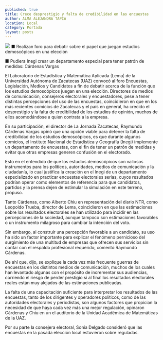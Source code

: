 ```yaml
---
published: true
title: Crece desprestigio y falta de credibilidad en las encuestas
author: ALMA ALEJANDRA TAPIA
location: Local
category: Portada
layout: posts
---
```


![](http://i.imgur.com/eFet1Vqm.jpg)
■ Realizan foro para debatir sobre el papel que juegan estudios demoscópicos en una elección

■ Pudiera Inegi crear un departamento especial para tener patrón de medidas: Cárdenas Vargas

El Laboratorio de Estadística y Matemática Aplicada (Lema) de la Universidad Autónoma de Zacatecas (UAZ) convocó al foro Encuestas, Legislación, Medios y Candidatos a fin de debatir acerca de la función que los estudios demoscópicos juegan en una elección.
Directores de medios de comunicación, consejeros electorales y encuestadores, pese a tener distintas percepciones del uso de las encuestas, coincidieron en que en los más recientes comicios de Zacatecas y el país en general, ha crecido el desprestigio y la falta de credibilidad de los estudios de opinión, muchos de ellos acomodándose a quien contrata a la empresa. 

En su participación, el director de La Jornada Zacatecas, Raymundo Cárdenas Vargas opinó que una opción viable para detener la falta de credibilidad de los estudios demoscópicos, es que durante algunos comicios, el  Instituto Nacional de Estadística y Geografía (Inegi) implemente un departamento de encuestas, con el fin de tener un patrón de medidas y evitar que otras empresas generen confusión en el electorado.

Esto en el entendido de que los estudios demoscópicos son valiosos instrumentos para los políticos, autoridades, medios de comunicación y la ciudadanía, lo cual justifica la creación en el Inegi  de un departamento especializado en practicar encuestas electorales serias, cuyos resultados podrían operar como elementos de referencia para que candidatos, partidos y la prensa dejen de estimular la simulación en este terreno, propuso.

Tanto Cárdenas, como Alberto Chiu en representación del diario NTR, como Leopoldo Trueba, director de Lema, coincidieron en que las estimaciones sobre los resultados electorales se han utilizado para incidir en las percepciones de la sociedad, aunque tampoco son estimaciones favorables o un instrumento milagroso para cambiar la intención del voto.

Sin embargo, al construir una percepción favorable a un candidato, su uso ha sido un factor importante para explicar el fenómeno pernicioso del surgimiento de una multitud de empresas que ofrecen sus servicios sin contar con el respaldo profesional requerido, comentó Raymundo Cárdenas.

De ahí que, dijo, se explique la cada vez más frecuente  guerras de encuestas en los distintos medios de comunicación, muchos de los cuales han levantado algunas con el propósito de incrementar sus audiencias, corriendo el riesgo de perder prestigio si al final los resultados electorales reales están muy alejados de las estimaciones publicadas.

La falta de una capacitación suficiente para interpretar los resultados de las encuestas, tanto de los dirigentes y operadores políticos, como de las autoridades electorales y periodistas, son algunos factores que propician la necesidad de que haya cada vez más una mejor regulación, opinaron Cárdenas y Chiu en un el auditorio de la Unidad Académica de Matemáticas de la UAZ. 

Por su parte la consejera electoral, Sonia Delgado consideró que las encuestas en la pasada elección local estuvieron sobre reguladas. 
